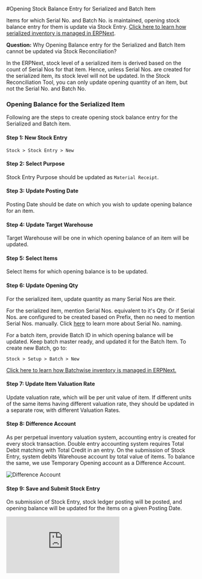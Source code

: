 <!-- add-breadcrumbs -->
#Opening Stock Balance Entry for Serialized and Batch Item

Items for which Serial No. and Batch No. is maintained, opening stock balance entry for them is update via Stock Entry. [Click here to learn how serialized inventory is managed in ERPNext](/docs/user/manual/en/stock/serial-no.html).

**Question:** Why Opening Balance entry for the Serialized and Batch Item cannot be updated via Stock Reconciliation?

In the ERPNext, stock level of a serialized item is derived based on the count of Serial Nos for that item. Hence, unless Serial Nos. are created for the serialized item, its stock level will not be updated. In the Stock Reconciliation Tool, you can only update opening quantity of an item, but not the Serial No. and Batch No.

### Opening Balance for the Serialized Item

Following are the steps to create opening stock balance entry for the Serialized and Batch item.

#### Step 1: New Stock Entry

`Stock > Stock Entry > New`

#### Step 2: Select Purpose

Stock Entry Purpose should be updated as `Material Receipt`.

#### Step 3: Update Posting Date

Posting Date should be date on which you wish to update opening balance for an item.

#### Step 4: Update Target Warehouse

Target Warehouse will be one in which opening balance of an item will be updated.

#### Step 5: Select Items

Select Items for which opening balance is to be updated.

#### Step 6: Update Opening Qty

For the serialized item, update quantity as many Serial Nos are their.

For the serialized item, mention Serial Nos. equivalent to it's Qty. Or if Serial Nos. are configured to be created based on Prefix, then no need to mention Serial Nos. manually. Click [here](/docs/user/manual/en/stock/articles/serial-no-naming.html) to learn more about Serial No. naming.

For a batch item, provide Batch ID in which opening balance will be updated. Keep batch master ready, and updated it for the Batch Item. To create new Batch, go to:

`Stock > Setup > Batch > New`

[Click here to learn how Batchwise inventory is managed in ERPNext.](/docs/user/manual/en/stock/articles/managing-batch-wise-inventory.html)

#### Step 7: Update Item Valuation Rate 

Update valuation rate, which will be per unit value of item. If different units of the same items having different valuation rate, they should be updated in a separate row, with different Valuation Rates.

#### Step 8: Difference Account

As per perpetual inventory valuation system, accounting entry is created for every stock transaction. Double entry accounting system requires Total Debit matching with Total Credit in an entry. On the submission of Stock Entry, system debits Warehouse account by total value of items. To balance the same, we use Temporary Opening account as a Difference Account.

<img alt="Difference Account" class="screenshot" src="{{docs_base_url}}/v12/assets/img/articles/difference-account-1.png">

#### Step 9: Save and Submit Stock Entry

On submission of Stock Entry, stock ledger posting will be posted, and opening balance will be updated for the items on a given Posting Date.


<div>
    <div class="embed-container">
        <iframe src="https://www.youtube.com/embed/nlHX0ZZ84Lw?start=120" frameborder="0" allow="autoplay; encrypted-media" allowfullscreen>
        </iframe>
    </div>
</div>

<!-- markdown -->
